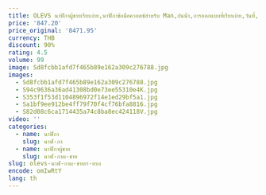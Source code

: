 ```yaml
---
title: OLEVS นาฬิกาผู้ชายเรียบง่าย,นาฬิกาข้อมือควอตซ์สําหรับ Man,กันน้ํา,การออกแบบที่เรียบง่าย,วันที่,นาฬิกาสแตนเลส,ลําลองและแฟชั่น
price: '847.20'
price_original: '8471.95'
currency: THB
discount: 90%
rating: 4.5
volume: 99
image: Sd8fcbb1afd7f465b89e162a309c276788.jpg
images:
  - Sd8fcbb1afd7f465b89e162a309c276788.jpg
  - S94c9636a36ad41308bd0e73ee55310e4K.jpg
  - S353f1f53d1104896972f14e1ed29bf5a1.jpg
  - Sa1bf9ee912be4ff79f70f4cf76bfa8816.jpg
  - S82d08c6ca1714435a74c8ba8ec424118V.jpg
video: ''
categories:
  - name: นาฬิกา
    slug: นาฬ-กา
  - name: นาฬิกาผู้ชาย
    slug: นาฬ-กาผ-ชาย
slug: olevs-นาฬ-กาผ-ชายเร-ยบง
encode: omIwRtY
lang: th
---
```

  